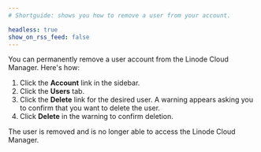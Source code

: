 ```yaml
---
# Shortguide: shows you how to remove a user from your account.

headless: true
show_on_rss_feed: false
---
```


You can permanently remove a user account from the Linode Cloud Manager. Here's how:

1.  Click the **Account** link in the sidebar.
1.  Click the **Users** tab.
1.  Click the **Delete** link for the desired user. A warning appears asking you to confirm that you want to delete the user.
1.  Click **Delete** in the warning to confirm deletion.

The user is removed and is no longer able to access the Linode Cloud Manager.
